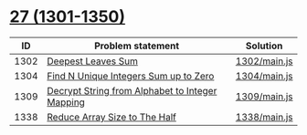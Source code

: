 # [27 (1301-1350)](https://leetcode.com/problemset/all/#page-27)


| ID   | Problem statement                                                                                                                 | Solution                     |
|------|-----------------------------------------------------------------------------------------------------------------------------------|------------------------------|
| 1302 | [Deepest Leaves Sum](https://leetcode.com/problems/deepest-leaves-sum/)                                                           | [1302/main.js](1302/main.js) |
| 1304 | [Find N Unique Integers Sum up to Zero](https://leetcode.com/problems/find-n-unique-integers-sum-up-to-zero/)                     | [1304/main.js](1304/main.js) |
| 1309 | [Decrypt String from Alphabet to Integer Mapping](https://leetcode.com/problems/decrypt-string-from-alphabet-to-integer-mapping/) | [1309/main.js](1309/main.js) |
| 1338 | [Reduce Array Size to The Half](https://leetcode.com/problems/reduce-array-size-to-the-half/)                                     | [1338/main.js](1338/main.js) |

